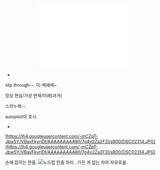 <p align="center">
<iframe src="//player.vimeo.com/video/77317901?title=0&amp;byline=0&amp;portrait=0&amp;autoplay=1&amp;loop=1" width="300" height="205" frameborder="0" webkitallowfullscreen mozallowfullscreen allowfullscreen></iframe>
</p>

-

slip through--.
이-케에에~

망상
현실/가상
현재/미래(과거)

스리누케--.

autopilot이 호시.

-

[https://lh4.googleusercontent.com/-mCZpT-Jbw5Y/VBavFkyrjDI/AAAAAAAAAWI/7g4v2Za2F2I/s800/DSC02314.JPG](https://lh4.googleusercontent.com/-mCZpT-Jbw5Y/VBavFkyrjDI/AAAAAAAAAWI/7g4v2Za2F2I/s800/DSC02314.JPG)

손에 잡히는 한줌.
![노드랩](http://farm7.static.flickr.com/6054/6322101606_3ce7c11547.jpg)
한줌 꺼리	.
가진 게 없는 자의 자유로움.
